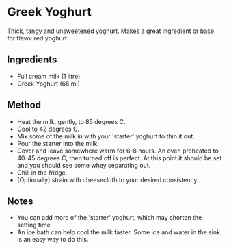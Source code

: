 # Greek Yoghurt

Thick, tangy and unsweetened yoghurt. Makes a great ingredient or base for flavoured yoghurt

## Ingredients
- Full cream milk (1 litre)
- Greek Yoghurt (65 ml)

## Method
- Heat the milk, gently, to 85 degrees C.
- Cool to 42 degrees C.
- Mix some of the milk in with your 'starter' yoghurt to thin it out.
- Pour the starter into the milk.
- Cover and leave somewhere warm for 6-8 hours. An oven preheated to 40-45 degrees C, then turned off is perfect. At this point it should be set and you should see some whey separating out.
- Chill in the fridge.
- (Optionally) strain with cheesecloth to your desired consistency.

## Notes
- You can add more of the 'starter' yoghurt, which may shorten the setting time
- An ice bath can help cool the milk faster. Some ice and water in the sink is an easy way to do this.
